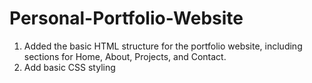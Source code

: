 # Personal-Portfolio-Website
1.	Added the basic HTML structure for the portfolio website, including sections for Home, About, Projects, and Contact.
2.	Add basic CSS styling

